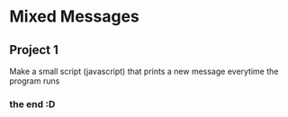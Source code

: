 # Mixed Messages
## Project 1 

Make a small script (javascript) that prints a new message everytime the program runs 


### the end :D
